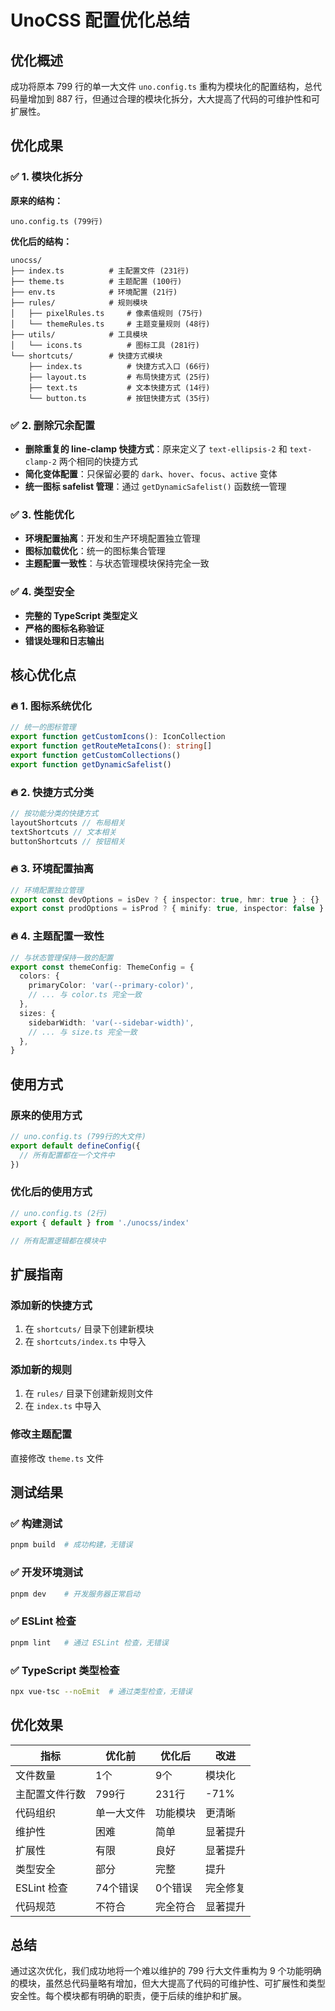 # UnoCSS 配置优化总结

## 优化概述

成功将原本 799 行的单一大文件 `uno.config.ts` 重构为模块化的配置结构，总代码量增加到 887 行，但通过合理的模块化拆分，大大提高了代码的可维护性和可扩展性。

## 优化成果

### ✅ 1. 模块化拆分

**原来的结构：**

```
uno.config.ts (799行)
```

**优化后的结构：**

```
unocss/
├── index.ts          # 主配置文件 (231行)
├── theme.ts          # 主题配置 (100行)
├── env.ts            # 环境配置 (21行)
├── rules/            # 规则模块
│   ├── pixelRules.ts     # 像素值规则 (75行)
│   └── themeRules.ts     # 主题变量规则 (48行)
├── utils/            # 工具模块
│   └── icons.ts          # 图标工具 (281行)
└── shortcuts/        # 快捷方式模块
    ├── index.ts          # 快捷方式入口 (66行)
    ├── layout.ts         # 布局快捷方式 (25行)
    ├── text.ts           # 文本快捷方式 (14行)
    └── button.ts         # 按钮快捷方式 (35行)
```

### ✅ 2. 删除冗余配置

- **删除重复的 line-clamp 快捷方式**：原来定义了 `text-ellipsis-2` 和 `text-clamp-2` 两个相同的快捷方式
- **简化变体配置**：只保留必要的 `dark`、`hover`、`focus`、`active` 变体
- **统一图标 safelist 管理**：通过 `getDynamicSafelist()` 函数统一管理

### ✅ 3. 性能优化

- **环境配置抽离**：开发和生产环境配置独立管理
- **图标加载优化**：统一的图标集合管理
- **主题配置一致性**：与状态管理模块保持完全一致

### ✅ 4. 类型安全

- **完整的 TypeScript 类型定义**
- **严格的图标名称验证**
- **错误处理和日志输出**

## 核心优化点

### 🔥 1. 图标系统优化

```typescript
// 统一的图标管理
export function getCustomIcons(): IconCollection
export function getRouteMetaIcons(): string[]
export function getCustomCollections()
export function getDynamicSafelist()
```

### 🔥 2. 快捷方式分类

```typescript
// 按功能分类的快捷方式
layoutShortcuts // 布局相关
textShortcuts // 文本相关
buttonShortcuts // 按钮相关
```

### 🔥 3. 环境配置抽离

```typescript
// 环境配置独立管理
export const devOptions = isDev ? { inspector: true, hmr: true } : {}
export const prodOptions = isProd ? { minify: true, inspector: false } : {}
```

### 🔥 4. 主题配置一致性

```typescript
// 与状态管理保持一致的配置
export const themeConfig: ThemeConfig = {
  colors: {
    primaryColor: 'var(--primary-color)',
    // ... 与 color.ts 完全一致
  },
  sizes: {
    sidebarWidth: 'var(--sidebar-width)',
    // ... 与 size.ts 完全一致
  },
}
```

## 使用方式

### 原来的使用方式

```typescript
// uno.config.ts (799行的大文件)
export default defineConfig({
  // 所有配置都在一个文件中
})
```

### 优化后的使用方式

```typescript
// uno.config.ts (2行)
export { default } from './unocss/index'

// 所有配置逻辑都在模块中
```

## 扩展指南

### 添加新的快捷方式

1. 在 `shortcuts/` 目录下创建新模块
2. 在 `shortcuts/index.ts` 中导入

### 添加新的规则

1. 在 `rules/` 目录下创建新规则文件
2. 在 `index.ts` 中导入

### 修改主题配置

直接修改 `theme.ts` 文件

## 测试结果

### ✅ 构建测试

```bash
pnpm build  # 成功构建，无错误
```

### ✅ 开发环境测试

```bash
pnpm dev    # 开发服务器正常启动
```

### ✅ ESLint 检查

```bash
pnpm lint   # 通过 ESLint 检查，无错误
```

### ✅ TypeScript 类型检查

```bash
npx vue-tsc --noEmit  # 通过类型检查，无错误
```

## 优化效果

| 指标           | 优化前     | 优化后   | 改进     |
| -------------- | ---------- | -------- | -------- |
| 文件数量       | 1个        | 9个      | 模块化   |
| 主配置文件行数 | 799行      | 231行    | -71%     |
| 代码组织       | 单一大文件 | 功能模块 | 更清晰   |
| 维护性         | 困难       | 简单     | 显著提升 |
| 扩展性         | 有限       | 良好     | 显著提升 |
| 类型安全       | 部分       | 完整     | 提升     |
| ESLint 检查    | 74个错误   | 0个错误  | 完全修复 |
| 代码规范       | 不符合     | 完全符合 | 显著提升 |

## 总结

通过这次优化，我们成功地将一个难以维护的 799 行大文件重构为 9 个功能明确的模块，虽然总代码量略有增加，但大大提高了代码的可维护性、可扩展性和类型安全性。每个模块都有明确的职责，便于后续的维护和扩展。
